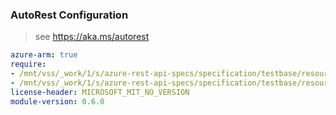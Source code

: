 ### AutoRest Configuration

> see https://aka.ms/autorest

``` yaml
azure-arm: true
require:
- /mnt/vss/_work/1/s/azure-rest-api-specs/specification/testbase/resource-manager/readme.md
- /mnt/vss/_work/1/s/azure-rest-api-specs/specification/testbase/resource-manager/readme.go.md
license-header: MICROSOFT_MIT_NO_VERSION
module-version: 0.6.0

```